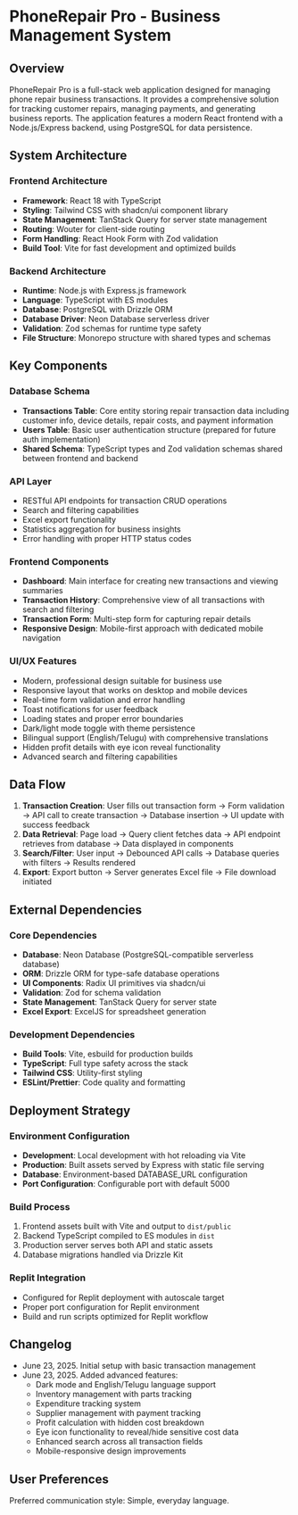 # PhoneRepair Pro - Business Management System

## Overview

PhoneRepair Pro is a full-stack web application designed for managing phone repair business transactions. It provides a comprehensive solution for tracking customer repairs, managing payments, and generating business reports. The application features a modern React frontend with a Node.js/Express backend, using PostgreSQL for data persistence.

## System Architecture

### Frontend Architecture
- **Framework**: React 18 with TypeScript
- **Styling**: Tailwind CSS with shadcn/ui component library
- **State Management**: TanStack Query for server state management
- **Routing**: Wouter for client-side routing
- **Form Handling**: React Hook Form with Zod validation
- **Build Tool**: Vite for fast development and optimized builds

### Backend Architecture
- **Runtime**: Node.js with Express.js framework
- **Language**: TypeScript with ES modules
- **Database**: PostgreSQL with Drizzle ORM
- **Database Driver**: Neon Database serverless driver
- **Validation**: Zod schemas for runtime type safety
- **File Structure**: Monorepo structure with shared types and schemas

## Key Components

### Database Schema
- **Transactions Table**: Core entity storing repair transaction data including customer info, device details, repair costs, and payment information
- **Users Table**: Basic user authentication structure (prepared for future auth implementation)
- **Shared Schema**: TypeScript types and Zod validation schemas shared between frontend and backend

### API Layer
- RESTful API endpoints for transaction CRUD operations
- Search and filtering capabilities
- Excel export functionality
- Statistics aggregation for business insights
- Error handling with proper HTTP status codes

### Frontend Components
- **Dashboard**: Main interface for creating new transactions and viewing summaries
- **Transaction History**: Comprehensive view of all transactions with search and filtering
- **Transaction Form**: Multi-step form for capturing repair details
- **Responsive Design**: Mobile-first approach with dedicated mobile navigation

### UI/UX Features
- Modern, professional design suitable for business use
- Responsive layout that works on desktop and mobile devices
- Real-time form validation and error handling
- Toast notifications for user feedback
- Loading states and proper error boundaries
- Dark/light mode toggle with theme persistence
- Bilingual support (English/Telugu) with comprehensive translations
- Hidden profit details with eye icon reveal functionality
- Advanced search and filtering capabilities

## Data Flow

1. **Transaction Creation**: User fills out transaction form → Form validation → API call to create transaction → Database insertion → UI update with success feedback
2. **Data Retrieval**: Page load → Query client fetches data → API endpoint retrieves from database → Data displayed in components
3. **Search/Filter**: User input → Debounced API calls → Database queries with filters → Results rendered
4. **Export**: Export button → Server generates Excel file → File download initiated

## External Dependencies

### Core Dependencies
- **Database**: Neon Database (PostgreSQL-compatible serverless database)
- **ORM**: Drizzle ORM for type-safe database operations
- **UI Components**: Radix UI primitives via shadcn/ui
- **Validation**: Zod for schema validation
- **State Management**: TanStack Query for server state
- **Excel Export**: ExcelJS for spreadsheet generation

### Development Dependencies
- **Build Tools**: Vite, esbuild for production builds
- **TypeScript**: Full type safety across the stack
- **Tailwind CSS**: Utility-first styling
- **ESLint/Prettier**: Code quality and formatting

## Deployment Strategy

### Environment Configuration
- **Development**: Local development with hot reloading via Vite
- **Production**: Built assets served by Express with static file serving
- **Database**: Environment-based DATABASE_URL configuration
- **Port Configuration**: Configurable port with default 5000

### Build Process
1. Frontend assets built with Vite and output to `dist/public`
2. Backend TypeScript compiled to ES modules in `dist`
3. Production server serves both API and static assets
4. Database migrations handled via Drizzle Kit

### Replit Integration
- Configured for Replit deployment with autoscale target
- Proper port configuration for Replit environment
- Build and run scripts optimized for Replit workflow

## Changelog

- June 23, 2025. Initial setup with basic transaction management
- June 23, 2025. Added advanced features:
  - Dark mode and English/Telugu language support
  - Inventory management with parts tracking
  - Expenditure tracking system
  - Supplier management with payment tracking
  - Profit calculation with hidden cost breakdown
  - Eye icon functionality to reveal/hide sensitive cost data
  - Enhanced search across all transaction fields
  - Mobile-responsive design improvements

## User Preferences

Preferred communication style: Simple, everyday language.